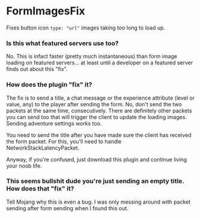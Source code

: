 # FormImagesFix
Fixes button icon `type: "url"` images taking too long to load up.

### Is this what featured servers use too?
No. This is infact faster (pretty much instantaneous) than form image loading on featured servers... at least until a developer on a featured server finds out about this "fix".

### How does the plugin "fix" it?
The fix is to send a title, a chat message or the experience attribute (level or value, any) to the player after sending the form. No, don't send the two packets at the same time, consecutively.
There are definitely other packets you can send too that will trigger the client to update the loading images. Sending adventure settings works too.

You need to send the title after you have made sure the client has received the form packet.
For this, you'll need to handle NetworkStackLatencyPacket.

Anyway, if you're confused, just download this plugin and continue living your noob life.

### This seems bullshit dude you're just sending an empty title. How does that "fix" it?
Tell Mojang why this is even a bug.
I was only messing around with packet sending after form sending when I found this out.
